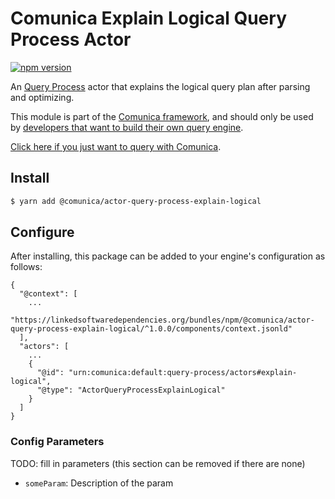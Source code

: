 # Comunica Explain Logical Query Process Actor

[![npm version](https://badge.fury.io/js/%40comunica%2Factor-query-process-explain-logical.svg)](https://www.npmjs.com/package/@comunica/actor-query-process-explain-logical)

An [Query Process](https://github.com/comunica/comunica/tree/master/packages/bus-query-process) actor
that explains the logical query plan after parsing and optimizing.

This module is part of the [Comunica framework](https://github.com/comunica/comunica),
and should only be used by [developers that want to build their own query engine](https://comunica.dev/docs/modify/).

[Click here if you just want to query with Comunica](https://comunica.dev/docs/query/).

## Install

```bash
$ yarn add @comunica/actor-query-process-explain-logical
```

## Configure

After installing, this package can be added to your engine's configuration as follows:
```text
{
  "@context": [
    ...
    "https://linkedsoftwaredependencies.org/bundles/npm/@comunica/actor-query-process-explain-logical/^1.0.0/components/context.jsonld"
  ],
  "actors": [
    ...
    {
      "@id": "urn:comunica:default:query-process/actors#explain-logical",
      "@type": "ActorQueryProcessExplainLogical"
    }
  ]
}
```

### Config Parameters

TODO: fill in parameters (this section can be removed if there are none)

* `someParam`: Description of the param
